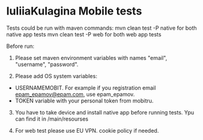 # IuliiaKulagina Mobile tests

Tests could be run with maven commands:
mvn clean test -P native  for both native app tests
mvn clean test -P web  for both web app tests

Before run:

1. Please set maven environment variables with names
"email",
"username",
"password".


2. Please add OS system variables:
- USERNAMEMOBIT. For example if you registration email epam_epamov@epam.com, use epam_epamov.  
- TOKEN variable with your personal token from mobitru.

3. You have to take device and install native app before running tests. Ypu can find it in /main/resourses

4. For web test please use EU VPN.  cookie policy if needed.
